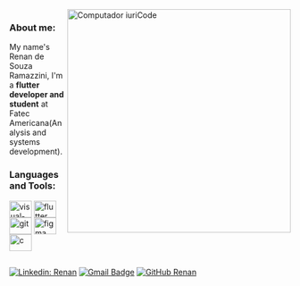 <img src="https://raw.githubusercontent.com/MicaelliMedeiros/micaellimedeiros/master/image/computer-illustration.png" min-width="400px" max-width="400px" width="400px" align="right" alt="Computador iuriCode">

<div align="left"> 
  <h3>About me:</h3> 
  <p>My name's Renan de Souza Ramazzini, I'm a <strong>flutter developer and student</strong> at Fatec Americana(Analysis and systems development).</p>
</div>

<div align="left">
  <h3>Languages and Tools:</h3>
  
  <img align="center" alt="visual-code" height="30" width="40" src="https://cdn.jsdelivr.net/gh/devicons/devicon/icons/vscode/vscode-original.svg">
  <img align="center" alt="flutter" height="30" width="40" src="https://cdn.jsdelivr.net/gh/devicons/devicon/icons/flutter/flutter-original.svg">
  <img align="center" alt="git" height="30" width="40" src="https://cdn.jsdelivr.net/gh/devicons/devicon/icons/git/git-original.svg">
  <img align="center" alt="figma" height="30" width="40" src="https://cdn.jsdelivr.net/gh/devicons/devicon/icons/figma/figma-original.svg">
  <img align="center" alt="c" height="30" width="40" src="https://cdn.jsdelivr.net/gh/devicons/devicon/icons/c/c-original.svg">  

</div>

<div align="left">
  <h2></h2>
  
  [![Linkedin: Renan](https://img.shields.io/badge/-Linkedin-blue?style=flat-square&logo=Linkedin&logoColor=white&link=https://www.linkedin.com/in/renan-ramazzini/)](https://www.linkedin.com/in/renan-ramazzini/)
  [![Gmail Badge](https://img.shields.io/badge/-renansouzzini@hotmail.com-006bed?style=flat-square&logo=Gmail&logoColor=white&link=mailto:renansouzzini@hotmail.com)](mailto:renansouzzini@hotmail.com)
  [![GitHub Renan]( https://img.shields.io/github/followers/VanessaSwerts?label=follow&style=social)](https://github.com/renanramazzini)

</div>  

